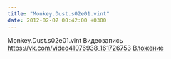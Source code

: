 ```yaml
---
title: "Monkey.Dust.s02e01.vint"
date: 2012-02-07 00:42:00 +0300
---
```


Monkey.Dust.s02e01.vint
Видеозапись
<a class="vk-attach" href="https://vk.com/video41076938_161726753">https://vk.com/video41076938_161726753</a>
<a class="vk-attach" href="https://vk.com/video41076938_161726753">Вложение</a>
